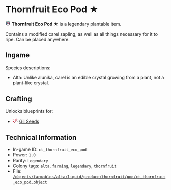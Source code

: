 # Thornfruit Eco Pod ★

<img src="https://raw.githubusercontent.com/Ceterai/Enternia/main/objects/farmables/alta/liquid/produce/thornfruit/pod/icon.png" alt="Thornfruit Eco Pod ★ icon" loading="lazy" height="16px" width="auto" /> **Thornfruit Eco Pod ★** is a legendary plantable item.

Contains a modified carel sapling, as well as all things necessary for it to ripe. Can be placed anywhere.

## Ingame

Species descriptions:

- Alta: Unlike alunika, carel is an edible crystal growing from a plant, not a plant-like crystal.

## Crafting

Unlocks blueprints for:

- <img src="https://raw.githubusercontent.com/Ceterai/Enternia/main/objects/farmables/alta/main/gil/icon.png" alt="Gil Seeds icon" loading="lazy" height="16px" width="auto" /> [Gil Seeds](https://ceterai.github.io/MyEnternia/Wiki/GilSeeds)

## Technical Information

- In-game ID: `ct_thornfruit_eco_pod`
- Power: `1.0`
- Rarity: `Legendary`
- Colony tags: [`alta`](https://ceterai.github.io/MyEnternia/Wiki/Tags/Alta), [`farming`](https://ceterai.github.io/MyEnternia/Wiki/Tags/Farming), [`legendary`](https://ceterai.github.io/MyEnternia/Wiki/Tags/Legendary), [`thornfruit`](https://ceterai.github.io/MyEnternia/Wiki/Tags/Thornfruit)
- File: [`/objects/farmables/alta/liquid/produce/thornfruit/pod/ct_thornfruit_eco_pod.object`](https://github.com/Ceterai/Enternia/blob/main/objects/farmables/alta/liquid/produce/thornfruit/pod/ct_thornfruit_eco_pod.object)
